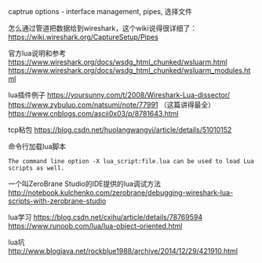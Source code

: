 captrue options - interface management, pipes, 选择文件

怎么通过管道把数据给到wireshark，这个wiki说得很详细了：
https://wiki.wireshark.org/CaptureSetup/Pipes

官方lua说明和参考
https://www.wireshark.org/docs/wsdg_html_chunked/wsluarm.html
https://www.wireshark.org/docs/wsdg_html_chunked/wsluarm_modules.html

lua插件例子
https://yoursunny.com/t/2008/Wireshark-Lua-dissector/
https://www.zybuluo.com/natsumi/note/77991
（这篇讲得最全）https://www.cnblogs.com/ascii0x03/p/8781643.html

tcp粘包
https://blog.csdn.net/huolangwangyi/article/details/51010152

命令行加载lua脚本
```
The command line option -X lua_script:file.lua can be used to load Lua scripts as well.
```

一个叫ZeroBrane Studio的IDE提供的lua调试方法
http://notebook.kulchenko.com/zerobrane/debugging-wireshark-lua-scripts-with-zerobrane-studio

lua学习
https://blog.csdn.net/cxihu/article/details/78769594
https://www.runoob.com/lua/lua-object-oriented.html

lua坑
http://www.blogjava.net/rockblue1988/archive/2014/12/29/421910.html